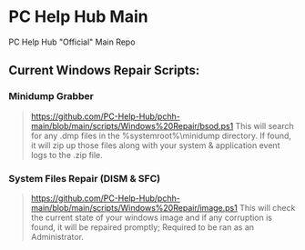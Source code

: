 # PC Help Hub Main
PC Help Hub "Official" Main Repo

## Current Windows Repair Scripts:

### Minidump Grabber
> https://github.com/PC-Help-Hub/pchh-main/blob/main/scripts/Windows%20Repair/bsod.ps1
This will search for any .dmp files in the %systemroot%\minidump directory. If found, it will zip up those files along with your system & application event logs to the .zip file.

### System Files Repair (DISM & SFC)
> https://github.com/PC-Help-Hub/pchh-main/blob/main/scripts/Windows%20Repair/image.ps1
This will check the current state of your windows image and if any corruption is found, it will be repaired promptly; Required to be ran as an Administrator.
